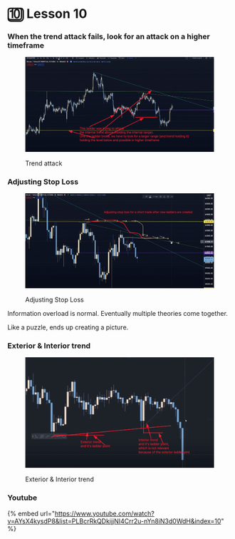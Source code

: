 # 🔟 Lesson 10

### When the trend attack fails, look for an attack on a higher timeframe

<figure><img src="../../.gitbook/assets/image (10) (1).png" alt=""><figcaption><p>Trend attack</p></figcaption></figure>

### Adjusting Stop Loss

<figure><img src="../../.gitbook/assets/image (19) (1).png" alt=""><figcaption><p>Adjusting Stop Loss</p></figcaption></figure>

Information overload is normal. Eventually multiple theories come together.&#x20;

Like a puzzle, ends up creating a picture.

### Exterior & Interior trend

<figure><img src="../../.gitbook/assets/image (7).png" alt=""><figcaption><p>Exterior &#x26; Interior trend</p></figcaption></figure>



### Youtube

{% embed url="https://www.youtube.com/watch?v=AYsX4kysdP8&list=PLBcrRkQDkijjNI4Crr2u-nYn8iN3d0WdH&index=10" %}
